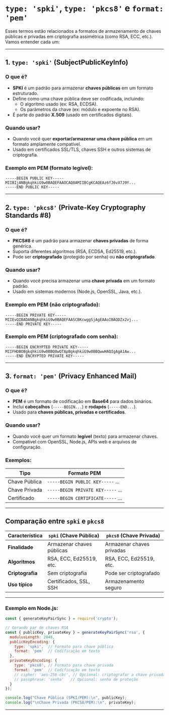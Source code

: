 # `type: 'spki'`, `type: 'pkcs8'` e `format: 'pem'`

Esses termos estão relacionados a formatos de armazenamento de chaves públicas e privadas em criptografia assimétrica (como RSA, ECC, etc.). Vamos entender cada um:

---

## **1. `type: 'spki'` (SubjectPublicKeyInfo)**

### **O que é?**

- **SPKI** é um padrão para armazenar **chaves públicas** em um formato estruturado.
- Define como uma chave pública deve ser codificada, incluindo:
  - O algoritmo usado (ex: RSA, ECDSA).
  - Os parâmetros da chave (ex: módulo e expoente no RSA).
- É parte do padrão **X.509** (usado em certificados digitais).

### **Quando usar?**

- Quando você quer **exportar/armazenar uma chave pública** em um formato amplamente compatível.
- Usado em certificados SSL/TLS, chaves SSH e outros sistemas de criptografia.

### **Exemplo em PEM (formato legível):**

```plaintext
-----BEGIN PUBLIC KEY-----
MIIBIjANBgkqhkiG9w0BAQEFAAOCAQ8AMIIBCgKCAQEAz6fJ6vX7J9Y...
-----END PUBLIC KEY-----
```

---

## **2. `type: 'pkcs8'` (Private-Key Cryptography Standards #8)**

### **O que é?**

- **PKCS#8** é um padrão para armazenar **chaves privadas** de forma genérica.
- Suporta diferentes algoritmos (RSA, ECDSA, Ed25519, etc.).
- Pode ser **criptografado** (protegido por senha) ou **não criptografado**.

### **Quando usar?**

- Quando você precisa armazenar uma **chave privada** em um formato padrão.
- Usado em sistemas modernos (Node.js, OpenSSL, Java, etc.).

### **Exemplo em PEM (não criptografado):**

```plaintext
-----BEGIN PRIVATE KEY-----
MIIEvQIBADANBgkqhkiG9w0BAQEFAASCBKcwggSjAgEAAoIBAQDZx2vj...
-----END PRIVATE KEY-----
```

### **Exemplo em PEM (criptografado com senha):**

```plaintext
-----BEGIN ENCRYPTED PRIVATE KEY-----
MIIFHDBOBgkqhkiG9w0BBQ0wQTApBgkqhkiG9w0BBQwwHAQIgAgA1Aw...
-----END ENCRYPTED PRIVATE KEY-----
```

---

## **3. `format: 'pem'` (Privacy Enhanced Mail)**

### **O que é?**

- **PEM** é um formato de codificação em **Base64** para dados binários.
- Inclui **cabeçalhos** (`-----BEGIN...`) e **rodapés** (`-----END...`).
- Usado para **chaves públicas, privadas e certificados**.

### **Quando usar?**

- Quando você quer um formato **legível** (texto) para armazenar chaves.
- Compatível com OpenSSL, Node.js, APIs web e arquivos de configuração.

### **Exemplos:**

| Tipo          | Formato PEM                          |
|---------------|--------------------------------------|
| Chave Pública | `-----BEGIN PUBLIC KEY-----` ...     |
| Chave Privada | `-----BEGIN PRIVATE KEY-----` ...    |
| Certificado   | `-----BEGIN CERTIFICATE-----` ...    |

---

## **Comparação entre `spki` e `pkcs8`**

| Característica      | `spki` (Chave Pública)       | `pkcs8` (Chave Privada)      |
|---------------------|-----------------------------|-----------------------------|
| **Finalidade**      | Armazenar chaves públicas   | Armazenar chaves privadas   |
| **Algoritmos**      | RSA, ECC, Ed25519, etc.     | RSA, ECC, Ed25519, etc.     |
| **Criptografia**    | Sem criptografia            | Pode ser criptografado      |
| **Uso típico**      | Certificados, SSL, SSH      | Armazenamento seguro        |

---

### **Exemplo em Node.js:**

```javascript
const { generateKeyPairSync } = require('crypto');

// Gerando par de chaves RSA
const { publicKey, privateKey } = generateKeyPairSync('rsa', {
  modulusLength: 2048,
  publicKeyEncoding: {
    type: 'spki',  // Formato para chave pública
    format: 'pem'  // Codificação em texto
  },
  privateKeyEncoding: {
    type: 'pkcs8', // Formato para chave privada
    format: 'pem'  // Codificação em texto
    // cipher: 'aes-256-cbc', // Opcional: criptografar a chave privada
    // passphrase: 'senha'   // Opcional: senha de proteção
  }
});

console.log("Chave Pública (SPKI/PEM):\n", publicKey);
console.log("\nChave Privada (PKCS8/PEM):\n", privateKey);
```

---


